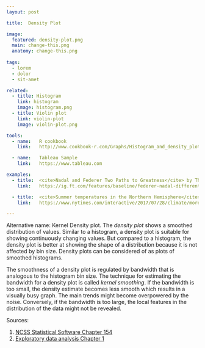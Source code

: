 ```yaml
---
layout: post

title:  Density Plot

image:
  featured: density-plot.png
  main: change-this.png
  anatomy: change-this.png
  
tags:
  - lorem
  - dolor
  - sit-amet

related:
  - title: Histogram
    link: histogram
    image: histogram.png
  - title: Violin plot
    link: violin-plot
    image: violin-plot.png

tools:
  - name:   R cookbook
    link:   http://www.cookbook-r.com/Graphs/Histogram_and_density_plot/

  - name:   Tableau Sample
    link:   https://www.tableau.com

examples:
  - title:  <cite>Nadal and Federer Two Paths to Greatness</cite> by The Financial Times
    link:   https://ig.ft.com/features/baseline/federer-nadal-different-paths-greatness/

  - title:  <cite>Summer temperatures in the Northern Hemisphere</cite> by The New York Times
    link:   https://www.nytimes.com/interactive/2017/07/28/climate/more-frequent-extreme-summer-heat.html

---
```


Alternative name: Kernel Density plot. The <dfn>density plot</dfn> shows a smoothed distribution of values. Similar to a histogram, a density plot is suitable for showing continuously changing values. But compared to a histogram, the density plot is better at showing the shape of a distribution because it is not affected by bin size. Density plots can be considered of as plots of smoothed histograms. 

<!--more-->

The smoothness of a density plot is regulated by bandwidth that is analogous to the histogram bin size. The technique for estimating the bandwidth for a density plot is called <dfn>kernel smoothing</dfn>.  If the bandwidth is too small, the density estimate becomes less smooth which results in a visually busy graph. The main trends might become overpowered by the noise. Conversely, if the bandwidth is too large, the local features in the distribution of the data might not be revealed. 

Sources:

1. [NCSS Statistical Software Chapter 154](https://ncss-wpengine.netdna-ssl.com/wp-content/themes/ncss/pdf/Procedures/NCSS/Density_Plots.pdf)
2. [Exploratory data analysis Chapter 1](http://theta.edu.pl/wp-content/uploads/2012/10/exploratorydataanalysis_tukey.pdf)
